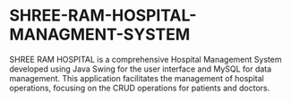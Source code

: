 # SHREE-RAM-HOSPITAL-MANAGMENT-SYSTEM
SHREE RAM HOSPITAL is a comprehensive Hospital Management System developed using Java Swing for the user interface and MySQL for data management. This application facilitates the management of hospital operations, focusing on the CRUD operations for patients and doctors. 
